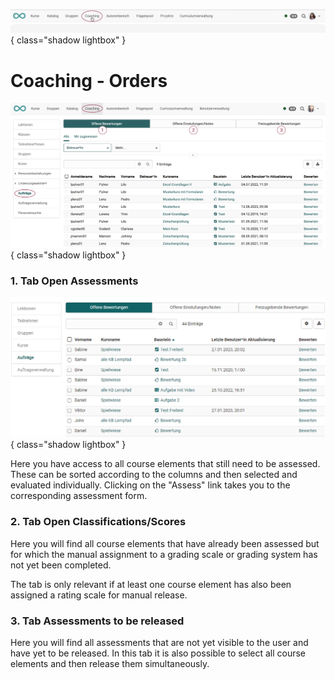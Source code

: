 ![bereiche_coaching_v1_de.png](assets/bereiche_coaching_v1_de.png){ class="shadow lightbox" }

# Coaching - Orders

![coaching_auftraege_v1_de.png](assets/coaching_auftraege_v1_de.png){ class="shadow lightbox" }

### 1. Tab Open Assessments

![Coaching Menü Aufträge](assets/Coaching_Auftraege.png){ class="shadow lightbox" }

Here you have access to all course elements that still need to be assessed. These can be sorted according to the columns and then selected and evaluated individually. Clicking on the "Assess" link takes you to the corresponding assessment form.

### 2. Tab Open Classifications/Scores
Here you will find all course elements that have already been assessed but for which the manual assignment to a grading scale or grading system has not yet been completed.

The tab is only relevant if at least one course element has also been assigned a rating scale for manual release.

### 3. Tab Assessments to be released

Here you will find all assessments that are not yet visible to the user and have yet to be released. In this tab it is also possible to select all course elements and then release them simultaneously.

